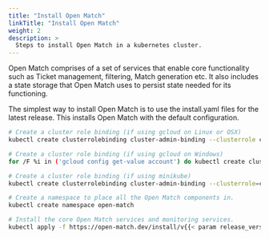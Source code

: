 ```yaml
---
title: "Install Open Match"
linkTitle: "Install Open Match"
weight: 2
description: >
  Steps to install Open Match in a kubernetes cluster.
---
```


Open Match comprises of a set of services that enable core functionality such as Ticket management, filtering, Match generation etc. It also includes a
state storage that Open Match uses to persist state needed for its functioning.

The simplest way to install Open Match is to use the install.yaml files for the latest release.
This installs Open Match with the default configuration.

```bash
# Create a cluster role binding (if using gcloud on Linux or OSX)
kubectl create clusterrolebinding cluster-admin-binding --clusterrole cluster-admin --user `gcloud config get-value account`

# Create a cluster role binding (if using gcloud on Windows)
for /F %i in ('gcloud config get-value account') do kubectl create clusterrolebinding cluster-admin-binding --clusterrole cluster-admin --user %i

# Create a cluster role binding (if using minikube)
kubectl create clusterrolebinding cluster-admin-binding --clusterrole=cluster-admin --serviceaccount=kube-system:default

# Create a namespace to place all the Open Match components in.
kubectl create namespace open-match

# Install the core Open Match services and monitoring services.
kubectl apply -f https://open-match.dev/install/v{{< param release_version >}}/yaml/install.yaml --namespace open-match
```
